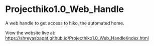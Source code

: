 # Projecthiko1.0_Web_Handle
A web handle to get access to hiko, the automated home.

View the website live at:
https://shreyasbapat.github.io/Projecthiko1.0_Web_Handle/index.html
